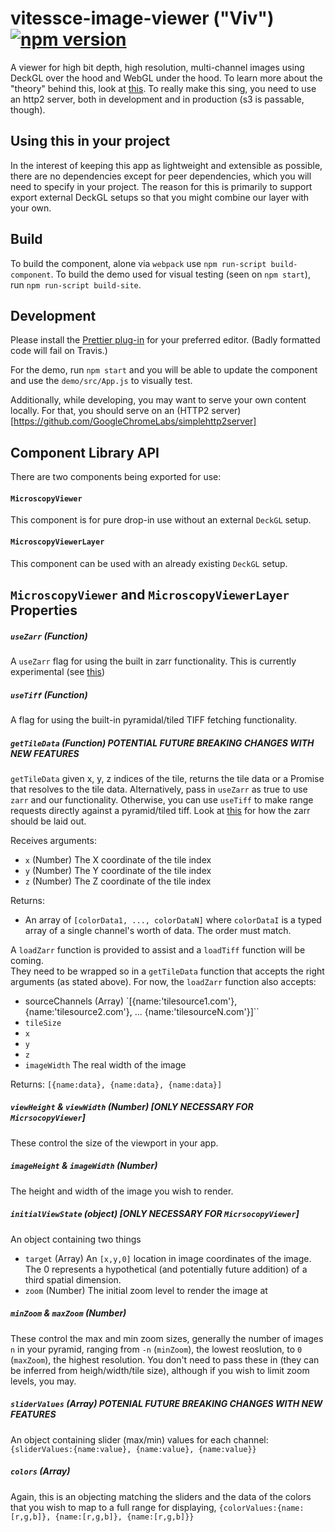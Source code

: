 # vitessce-image-viewer ("Viv") [![npm version](https://badge.fury.io/js/%40hubmap%2Fvitessce-image-viewer.svg)](https://badge.fury.io/js/%40hubmap%2Fvitessce-image-viewer)

A viewer for high bit depth, high resolution, multi-channel images using DeckGL
over the hood and WebGL under the hood. To learn more about the "theory" behind
this, look at [this](IMAGE_RENDERING.md). To really make this sing, you need to
use an http2 server, both in development and in production (s3 is passable, though).

## Using this in your project

In the interest of keeping this app as lightweight and extensible as possible,
there are no dependencies except for peer dependencies, which you will need to specify in your project.
The reason for this is primarily to support export external DeckGL setups so that
you might combine our layer with your own.

## Build

To build the component, alone via `webpack` use `npm run-script build-component`.
To build the demo used for visual testing (seen on `npm start`), run
`npm run-script build-site`.

## Development

Please install the [Prettier plug-in](https://prettier.io/docs/en/editors.html)
for your preferred editor. (Badly formatted code will fail on Travis.)

For the demo, run `npm start` and you will be able to update the component and use the
`demo/src/App.js` to visually test.

Additionally, while developing, you may want to serve your own content locally.
For that, you should serve on an (HTTP2 server)[https://github.com/GoogleChromeLabs/simplehttp2server]

## Component Library API

There are two components being exported for use:

#### `MicroscopyViewer`

This component is for pure drop-in use without an external `DeckGL` setup.

#### `MicroscopyViewerLayer`

This component can be used with an already existing `DeckGL` setup.

## `MicroscopyViewer` and `MicroscopyViewerLayer` Properties

##### `useZarr` (Function)

A `useZarr` flag for using the built in zarr functionality. This is currently
experimental (see [this](IMAGE_RENDERING.md))

##### `useTiff` (Function)

A flag for using the built-in pyramidal/tiled TIFF fetching functionality.

##### `getTileData` (Function) **POTENTIAL FUTURE BREAKING CHANGES WITH NEW FEATURES**

`getTileData` given x, y, z indices of the tile, returns the tile data or a Promise that resolves to the tile data. Alternatively, pass in `useZarr` as true to use `zarr` and our functionality. Otherwise, you can use `useTiff` to make range requests directly against a pyramid/tiled tiff. Look
at [this](IMAGE_RENDERING.md) for how the zarr should be laid out.

Receives arguments:

- `x` (Number) The X coordinate of the tile index
- `y` (Number) The Y coordinate of the tile index
- `z` (Number) The Z coordinate of the tile index

Returns:

- An array of `[colorData1, ..., colorDataN]` where `colorDataI`
  is a typed array of a single channel's worth of data. The order must match.

A `loadZarr` function is provided to assist and a `loadTiff` function will be coming.  
They need to be wrapped so in a `getTileData` function that accepts the right arguments
(as stated above). For now, the `loadZarr` function also accepts:

- sourceChannels (Array) `[{name:'tilesource1.com'}, {name:'tilesource2.com'}, ... {name:'tilesourceN.com'}]``
- `tileSize`
- `x`
- `y`
- `z`
- `imageWidth` The real width of the image

Returns:
`[{name:data}, {name:data}, {name:data}]`

##### `viewHeight` & `viewWidth` (Number) [ONLY NECESSARY FOR `MicrsocopyViewer`]

These control the size of the viewport in your app.

##### `imageHeight` & `imageWidth` (Number)

The height and width of the image you wish to render.

##### `initialViewState` (object) [ONLY NECESSARY FOR `MicrsocopyViewer`]

An object containing two things

- `target` (Array) An `[x,y,0]` location in image coordinates of the image. The 0
  represents a hypothetical (and potentially future addition) of a third spatial dimension.
- `zoom` (Number) The initial zoom level to render the image at

##### `minZoom` & `maxZoom` (Number)

These control the max and min zoom sizes, generally the number of images `n` in your pyramid,
ranging from `-n` (`minZoom`), the lowest reoslution, to `0` (`maxZoom`), the highest resolution. You don't need to
pass these in (they can be inferred from heigh/width/tile size), although
if you wish to limit zoom levels, you may.

##### `sliderValues` (Array) **POTENIAL FUTURE BREAKING CHANGES WITH NEW FEATURES**

An object containing slider (max/min) values for each channel:
`{sliderValues:{name:value}, {name:value}, {name:value}}`

##### `colors` (Array)

Again, this is an objecting matching the sliders and the data of the colors
that you wish to map to a full range for displaying,
`{colorValues:{name:[r,g,b]}, {name:[r,g,b]}, {name:[r,g,b]}}`
